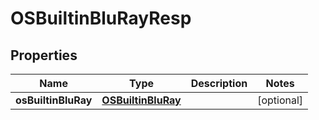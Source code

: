 # OSBuiltinBluRayResp

## Properties
Name | Type | Description | Notes
------------ | ------------- | ------------- | -------------
**osBuiltinBluRay** | [**OSBuiltinBluRay**](OSBuiltinBluRay.md) |  |  [optional]
